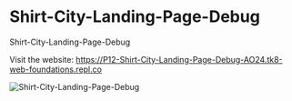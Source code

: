 # Shirt-City-Landing-Page-Debug
Shirt-City-Landing-Page-Debug

Visit the website: https://P12-Shirt-City-Landing-Page-Debug-AO24.tk8-web-foundations.repl.co


![Shirt-City-Landing-Page-Debug](https://github.com/codeguru4frontend/Shirt-City-Landing-Page-Debug/assets/152487472/444afd64-879d-4296-9e4f-75887e9612d5)
